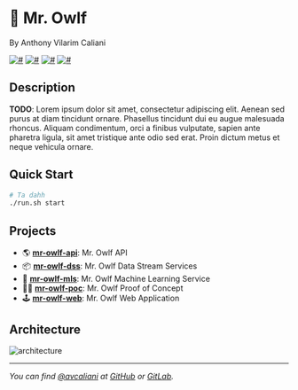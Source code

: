 # 🦉 Mr. Owlf
By Anthony Vilarim Caliani

[![#](https://img.shields.io/badge/licence-MIT-lightseagreen.svg)](#) [![#](https://img.shields.io/badge/docker-19.03.2-dodgerblue.svg)](#) [![#](https://img.shields.io/badge/docker--compose-1.24.1-blueviolet.svg)](#) [![#](https://img.shields.io/badge/mongodb-4.2-brightgreen.svg)](#)

## Description
**TODO**: Lorem ipsum dolor sit amet, consectetur adipiscing elit. Aenean sed purus at diam tincidunt ornare. Phasellus tincidunt dui eu augue malesuada rhoncus. Aliquam condimentum, orci a finibus vulputate, sapien ante pharetra ligula, sit amet tristique ante odio sed erat. Proin dictum metus et neque vehicula ornare.

## Quick Start

```bash
# Ta dahh
./run.sh start
````

## Projects

- 🌎 **[mr-owlf-api](mr-owlf-api/README.md)**: Mr. Owlf API
- 📦 **[mr-owlf-dss](mr-owlf-dss/README.md)**: Mr. Owlf Data Stream Services
- 🤖 **[mr-owlf-mls](mr-owlf-mls/README.md)**: Mr. Owlf Machine Learning Service
- 👨‍🔬 **[mr-owlf-poc](.doc/poc/mr-owlf-poc.ipynb)**: Mr. Owlf Proof of Concept
- 🕹 **[mr-owlf-web](mr-owlf-web/README.md)**: Mr. Owlf Web Application

## Architecture
![architecture](.doc/architecture.jpg)

---

_You can find [@avcaliani](#) at [GitHub](https://github.com/avcaliani) or [GitLab](https://gitlab.com/avcaliani)._
